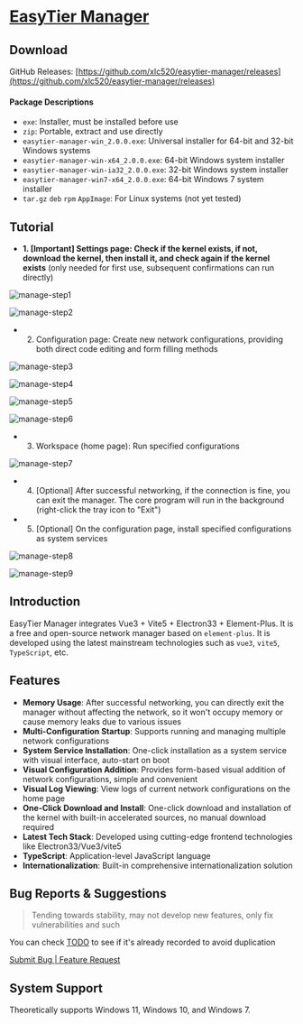 # [EasyTier Manager](https://github.com/xlc520/easytier-manager)

## Download

GitHub Releases: [https://github.com/xlc520/easytier-manager/releases](https://github.com/xlc520/easytier-manager/releases)

#### Package Descriptions

- `exe`: Installer, must be installed before use
- `zip`: Portable, extract and use directly
- `easytier-manager-win_2.0.0.exe`: Universal installer for 64-bit and 32-bit Windows systems
- `easytier-manager-win-x64_2.0.0.exe`: 64-bit Windows system installer
- `easytier-manager-win-ia32_2.0.0.exe`: 32-bit Windows system installer
- `easytier-manager-win7-x64_2.0.0.exe`: 64-bit Windows 7 system installer
- `tar.gz` `deb` `rpm` `AppImage`: For Linux systems (not yet tested)

## Tutorial

- **1. [Important] Settings page: Check if the kernel exists, if not, download the kernel, then install it, and check again if the kernel exists** (only needed for first use, subsequent confirmations can run directly)

![manage-step1](/assets/manage-step1.png)

![manage-step2](/assets/manage-step2.png)

- 2. Configuration page: Create new network configurations, providing both direct code editing and form filling methods

![manage-step3](/assets/manage-step3.png)

![manage-step4](/assets/manage-step4.png)

![manage-step5](/assets/manage-step5.png)

![manage-step6](/assets/manage-step6.png)

- 3. Workspace (home page): Run specified configurations

![manage-step7](/assets/manage-step7.png)

- 4. [Optional] After successful networking, if the connection is fine, you can exit the manager. The core program will run in the background (right-click the tray icon to "Exit")

- 5. [Optional] On the configuration page, install specified configurations as system services

![manage-step8](/assets/manage-step8.png)

![manage-step9](/assets/manage-step9.png)

## Introduction

EasyTier Manager integrates Vue3 + Vite5 + Electron33 + Element-Plus. It is a free and open-source network manager based on `element-plus`. It is developed using the latest mainstream technologies such as `vue3`, `vite5`, `TypeScript`, etc.

## Features

- **Memory Usage**: After successful networking, you can directly exit the manager without affecting the network, so it won't occupy memory or cause memory leaks due to various issues
- **Multi-Configuration Startup**: Supports running and managing multiple network configurations
- **System Service Installation**: One-click installation as a system service with visual interface, auto-start on boot
- **Visual Configuration Addition**: Provides form-based visual addition of network configurations, simple and convenient
- **Visual Log Viewing**: View logs of current network configurations on the home page
- **One-Click Download and Install**: One-click download and installation of the kernel with built-in accelerated sources, no manual download required
- **Latest Tech Stack**: Developed using cutting-edge frontend technologies like Electron33/Vue3/vite5
- **TypeScript**: Application-level JavaScript language
- **Internationalization**: Built-in comprehensive internationalization solution

## Bug Reports & Suggestions

> Tending towards stability, may not develop new features, only fix vulnerabilities and such

You can check [TODO](https://github.com/xlc520/easytier-manager/blob/master/TODO.md) to see if it's already recorded to avoid duplication

[Submit Bug | Feature Request](https://github.com/xlc520/easytier-manager/issues/new/choose)

## System Support

Theoretically supports Windows 11, Windows 10, and Windows 7.
